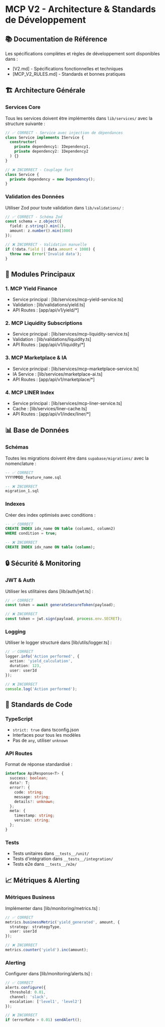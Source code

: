 # MCP V2 - Architecture & Standards de Développement

## 📚 Documentation de Référence

Les spécifications complètes et règles de développement sont disponibles dans :
- [V2.md] - Spécifications fonctionnelles et techniques
- [MCP_V2_RULES.md] - Standards et bonnes pratiques

## 🏗 Architecture Générale

### Services Core
Tous les services doivent être implémentés dans `lib/services/` avec la structure suivante :

```typescript
// ✅ CORRECT - Service avec injection de dépendances
class Service implements IService {
  constructor(
    private dependency1: IDependency1,
    private dependency2: IDependency2
  ) {}
}

// ❌ INCORRECT - Couplage fort
class Service {
  private dependency = new Dependency();
}
```

### Validation des Données
Utiliser Zod pour toute validation dans `lib/validations/` :

```typescript
// ✅ CORRECT - Schéma Zod
const schema = z.object({
  field: z.string().min(1),
  amount: z.number().min(1000)
});

// ❌ INCORRECT - Validation manuelle
if (!data.field || data.amount < 1000) {
  throw new Error('Invalid data');
}
```

## 🚀 Modules Principaux

### 1. MCP Yield Finance
- Service principal : [lib/services/mcp-yield-service.ts]
- Validation : [lib/validations/yield.ts]
- API Routes : [app/api/v1/yield/*]

### 2. MCP Liquidity Subscriptions
- Service principal : [lib/services/mcp-liquidity-service.ts]
- Validation : [lib/validations/liquidity.ts]
- API Routes : [app/api/v1/liquidity/*]

### 3. MCP Marketplace & IA
- Service principal : [lib/services/mcp-marketplace-service.ts]
- IA Service : [lib/services/marketplace-ai.ts]
- API Routes : [app/api/v1/marketplace/*]

### 4. MCP LINER Index
- Service principal : [lib/services/mcp-liner-service.ts]
- Cache : [lib/services/liner-cache.ts]
- API Routes : [app/api/v1/index/liner/*]

## 📊 Base de Données

### Schémas
Toutes les migrations doivent être dans `supabase/migrations/` avec la nomenclature :
```sql
-- ✅ CORRECT
YYYYMMDD_feature_name.sql

-- ❌ INCORRECT
migration_1.sql
```

### Indexes
Créer des index optimisés avec conditions :
```sql
-- ✅ CORRECT
CREATE INDEX idx_name ON table (column1, column2)
WHERE condition = true;

-- ❌ INCORRECT
CREATE INDEX idx_name ON table (column);
```

## 🔒 Sécurité & Monitoring

### JWT & Auth
Utiliser les utilitaires dans [lib/auth/jwt.ts] :
```typescript
// ✅ CORRECT
const token = await generateSecureToken(payload);

// ❌ INCORRECT
const token = jwt.sign(payload, process.env.SECRET);
```

### Logging
Utiliser le logger structuré dans [lib/utils/logger.ts] :
```typescript
// ✅ CORRECT
logger.info('Action performed', { 
  action: 'yield_calculation',
  duration: 123,
  user: userId
});

// ❌ INCORRECT
console.log('Action performed');
```

## 🎯 Standards de Code

### TypeScript
- `strict: true` dans tsconfig.json
- Interfaces pour tous les modèles
- Pas de `any`, utiliser `unknown`

### API Routes
Format de réponse standardisé :
```typescript
interface ApiResponse<T> {
  success: boolean;
  data?: T;
  error?: {
    code: string;
    message: string;
    details?: unknown;
  };
  meta: {
    timestamp: string;
    version: string;
  };
}
```

### Tests
- Tests unitaires dans `__tests__/unit/`
- Tests d'intégration dans `__tests__/integration/`
- Tests e2e dans `__tests__/e2e/`

## 📈 Métriques & Alerting

### Métriques Business
Implémenter dans [lib/monitoring/metrics.ts] :
```typescript
// ✅ CORRECT
metrics.businessMetric('yield_generated', amount, {
  strategy: strategyType,
  user: userId
});

// ❌ INCORRECT
metrics.counter('yield').inc(amount);
```

### Alerting
Configurer dans [lib/monitoring/alerts.ts] :
```typescript
// ✅ CORRECT
alerts.configure({
  threshold: 0.01,
  channel: 'slack',
  escalation: ['level1', 'level2']
});

// ❌ INCORRECT
if (errorRate > 0.01) sendAlert();
```